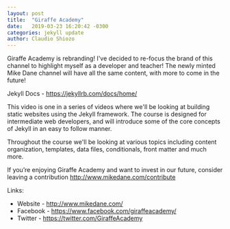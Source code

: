 ```yaml
---
layout: post
title:  "Giraffe Academy"
date:   2019-03-23 16:20:42 -0300
categories: jekyll update
author: Claudio Shiozo
---
```


Giraffe Academy is rebranding! I've decided to re-focus the brand of this channel to highlight myself as a developer and teacher! The newly minted Mike Dane channel will have all the same content, with more to come in the future!

Jekyll Docs - <https://jekyllrb.com/docs/home/>

This video is one in a series of videos where we'll be looking at building static websites using the Jekyll framework. The course is designed for intermediate web developers, and will introduce some of the core concepts of Jekyll in an easy to follow manner.

Throughout the course we'll be looking at various topics including content organization, templates, data files, conditionals, front matter and much more.  

If you’re enjoying Giraffe Academy and want to invest in our future, consider leaving a contribution
<http://www.mikedane.com/contribute>

Links:
- Website - <http://www.mikedane.com/>
- Facebook - <https://www.facebook.com/giraffeacademy/>
- Twitter  - <https://twitter.com/GiraffeAcademy>